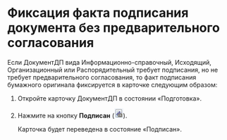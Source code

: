 # Фиксация факта подписания документа без предварительного согласования

Если ДокументДП вида Информационно-справочный, Исходящий, Организационный или Распорядительный требует подписания, но не требует предварительного согласования, то факт подписания бумажного оригинала фиксируется в карточке следующим образом:

1. Откройте карточку ДокументДП в состоянии «Подготовка».

2. Нажмите на кнопку **Подписан** (![](img/Buttons/Signed.png)).

   Карточка будет переведена в состояние «Подписан».

